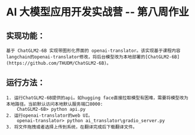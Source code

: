 # AI 大模型应用开发实战营 -- 第八周作业

## 实现功能：
    基于 ChatGLM2-6B 实现带图形化界面的 openai-translator。该实现基于课程内容langchain的openai-translator修改，将后台模型改为本地部署的[ChatGLM2-6B](https://github.com/THUDM/ChatGLM2-6B)。
## 运行方法：
    1. 运行ChatGLM2-6B提供的api。如hugging face直接拉取模型有困难，需要将模型改为本地路径。当前默认访问本地默认服务端口8000:
        ChatGLM2-6B> python api.py
    2. 运行openai-translator的web UI。
        openai-translator> python ai_translator\gradio_server.py
    3. 将文件拖拽或者选择上传到系统，在翻译完成后下载翻译文件。
